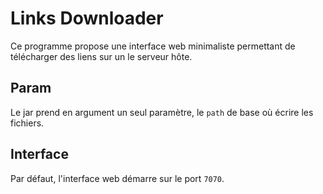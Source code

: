 # Links Downloader
Ce programme propose une interface web minimaliste permettant de télécharger des liens sur un le serveur hôte.

## Param
Le jar prend en argument un seul paramètre, le `path` de base où écrire les fichiers.

## Interface
 Par défaut, l'interface web démarre sur le port `7070`.
